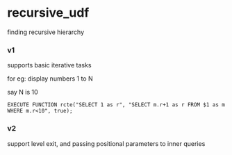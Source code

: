 # recursive_udf
finding recursive hierarchy 


### v1

supports basic iterative tasks

for eg:
display numbers 1 to N

say N is 10

```EXECUTE FUNCTION rcte("SELECT 1 as r", "SELECT m.r+1 as r FROM $1 as m WHERE m.r<10", true);```


### v2

support level exit, and passing positional parameters to inner queries